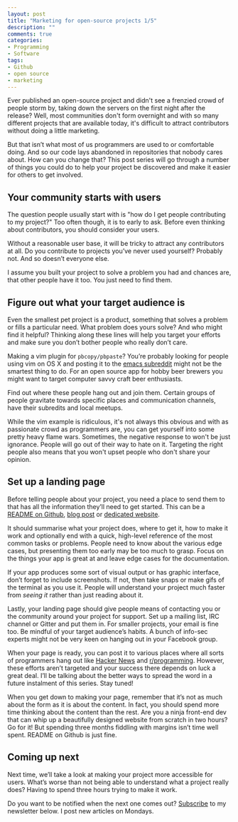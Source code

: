 ```yaml
---
layout: post
title: "Marketing for open-source projects 1/5"
description: ""
comments: true
categories:
- Programming
- Software
tags:
- Github
- open source
- marketing
---
```


Ever published an open-source project and didn't see a frenzied crowd
of people storm by, taking down the servers on the first night after the
release? Well, most communities don't form overnight and with so many different
projects that are available today, it's difficult to attract contributors
without doing a little marketing.

But that isn’t what most of us programmers are used to or comfortable doing.
And so our code lays abandoned in repositories that nobody cares about. How can
you change that? This post series will go through a number of things you could
do to help your project be discovered and make it easier for others to get
involved.

## Your community starts with users

The question people usually start with is "how do I get people contributing to
my project?" Too often though, it is to early to ask. Before even thinking
about contributors, you should consider your users.

Without a reasonable user base, it will be tricky to attract any contributors
at all. Do you contribute to projects you’ve never used yourself? Probably not.
And so doesn’t everyone else.

I assume you built your project to solve a problem you had and chances are,
that other people have it too. You just need to find them.

## Figure out what your target audience is

Even the smallest pet project is a product, something that solves a problem or
fills a particular need. What problem does yours solve? And who might find it
helpful? Thinking along these lines will help you target your efforts and make
sure you don’t bother people who really don’t care.

Making a vim plugin for `pbcopy/pbpaste`? You’re probably looking for people
using vim on OS X and posting it to the [emacs
subreddit](https://www.reddit.com/r/emacs/) might not be the smartest thing to
do. For an open source app for hobby beer brewers you might want to target
computer savvy craft beer enthusiasts.  

Find out where these people hang out and join them. Certain groups of people
gravitate towards specific places and communication channels, have their
subredits and local meetups.

While the vim example is ridiculous, it's not always this obvious and with as
passionate crowd as programmers are, you can get yourself into some pretty
heavy flame wars. Sometimes, the negative response to won't be just ignorance.
People will go out of their way to hate on it. Targeting the right people also
means that you won't upset people who don't share your opinion.

## Set up a landing page

Before telling people about your project, you need a place to send them to that
has all the information they’ll need to get started. This can be a [README on
Github](https://github.com/pazdera/scriptster), [blog
post](http://radek.io/2014/03/30/tco/) or [dedicated
website](https://nodejs.org/en/).

It should summarise what your project does, where to get it, how to make it
work and optionally end with a quick, high-level reference of the most common
tasks or problems. People need to know about the various edge cases, but
presenting them too early may be too much to grasp. Focus on the things your
app is great at and leave edge cases for the documentation.

If your app produces some sort of visual output or has graphic interface, don’t
forget to include screenshots. If not, then take snaps or make gifs of the
terminal as you use it. People will understand your project much faster from
_seeing it_ rather than just reading about it.

Lastly, your landing page should give people means of contacting you or the
community around your project for support. Set up a mailing list, IRC channel
or Gitter and put them in. For smaller projects, your email is fine too. Be
mindful of your target audience’s habits. A bunch of info-sec experts might not
be very keen on hanging out in your Facebook group.

When your page is ready, you can post it to various places where all sorts of
programmers hang out like [Hacker News](https://news.ycombinator.com/) and
[r/programming](https://www.reddit.com/r/programming). However, these efforts
aren’t targeted and your success there depends on luck a great deal. I’ll be
talking about the better ways to spread the word in a future instalment of this
series. Stay tuned!

When you get down to making your page, remember that it’s not as much about the
form as it is about the content. In fact, you should spend more time thinking
about the content than the rest. Are you a ninja front-end dev that can whip up
a beautifully designed website from scratch in two hours? Go for it! But
spending three months fiddling with margins isn’t time well spent. README on
Github is just fine.

## Coming up next

Next time, we’ll take a look at making your project more accessible for users.
What’s worse than not being able to understand what a project really does?
Having to spend three hours trying to make it work.

Do you want to be notified when the next one comes out?
[Subscribe](http://eepurl.com/bnBELn) to my newsletter below. I post new
articles on Mondays.
